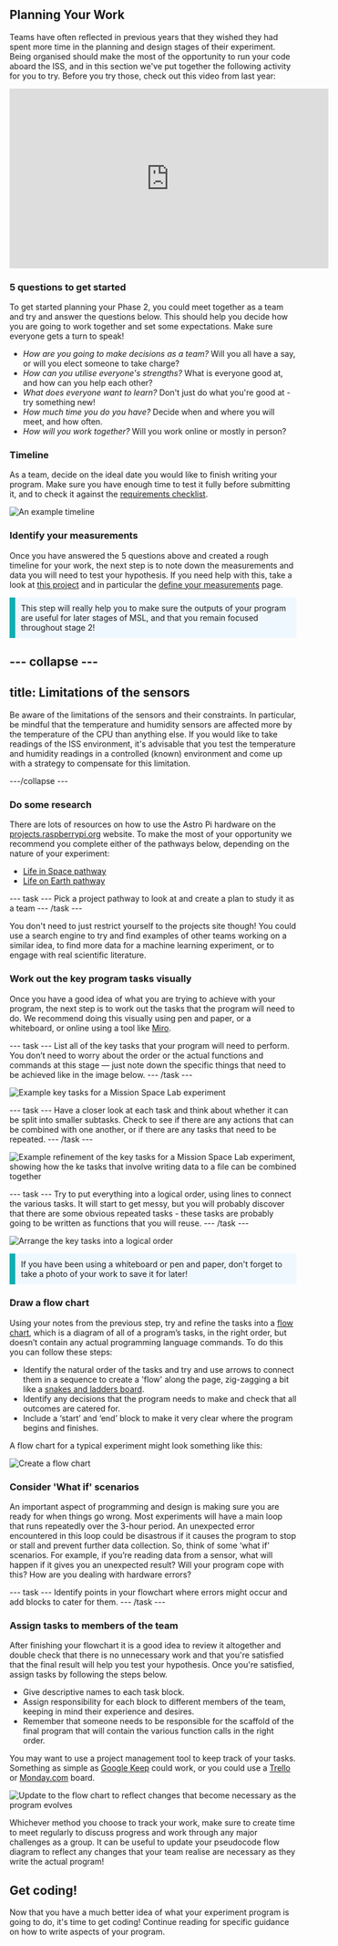 ## Planning Your Work

Teams have often reflected in previous years that they wished they had spent more time in the planning and design stages of their experiment. Being organised should make the most of the opportunity to run your code aboard the ISS, and in this section we've put together the following activity for you to try. Before you try those, check out this video from last year:

<iframe width="560" height="315" src="https://www.youtube.com/embed/vCFF_e1rSTI" frameborder="0" allow="accelerometer; autoplay; encrypted-media; gyroscope; picture-in-picture" allowfullscreen></iframe>

### 5 questions to get started

To get started planning your Phase 2, you could meet together as a team and try and answer the questions below. This should help you decide how you are going to work together and set some expectations. Make sure everyone gets a turn to speak!

- _How are you going to make decisions as a team?_ Will you all have a say, or will you elect someone to take charge?
- _How can you utilise everyone's strengths?_ What is everyone good at, and how can you help each other?
- _What does everyone want to learn?_ Don't just do what you're good at - try something new!
- _How much time you do you have?_ Decide when and where you will meet, and how often.
- _How will you work together?_ Will you work online or mostly in person?

### Timeline

As a team, decide on the ideal date you would like to finish writing your program. Make sure you have enough time to test it fully before submitting it, and to check it against the [requirements checklist](https://astro-pi.org/mission-space-lab/guidelines/program-checklist).

![An example timeline](images/timeline.png)

### Identify your measurements

Once you have answered the 5 questions above and created a rough timeline for your work, the next step is to note down the measurements and data you will need to test your hypothesis. If you need help with this, take a look at [this project](https://projects.raspberrypi.org/en/projects/experiment-design) and in particular the [define your measurements](https://projects.raspberrypi.org/en/projects/experiment-design/2) page. 

<p style="border-left: solid; border-width:10px; border-color: #0faeb0; background-color: aliceblue; padding: 10px;">
This step will really help you to make sure the outputs of your program are useful for later stages of MSL, and that you remain focused throughout stage 2!
</p>

--- collapse ---
---
title: Limitations of the sensors
---

Be aware of the limitations of the sensors and their constraints. In particular, be mindful that the temperature and humidity sensors are affected more by the temperature of the CPU than anything else. If you would like to take readings of the ISS environment, it's advisable that you test the temperature and humidity readings in a controlled (known) environment and come up with a strategy to compensate for this limitation.

---/collapse ---

### Do some research

There are lots of resources on how to use the Astro Pi hardware on the [projects.raspberrypi.org](https://projects.raspberrypi.org) website. To make the most of your opportunity we recommend you complete either of the pathways below, depending on the nature of your experiment:

- [Life in Space pathway](https://projects.raspberrypi.org/en/pathways/life-in-space)
- [Life on Earth pathway](https://projects.raspberrypi.org/en/pathways/life-on-earth)

--- task ---
Pick a project pathway to look at and create a plan to study it as a team
--- /task ---

You don't need to just restrict yourself to the projects site though! You could use a search engine to try and find examples of other teams working on a similar idea, to find more data for a machine learning experiment, or to engage with real scientific literature.

### Work out the key program tasks visually
Once you have a good idea of what you are trying to achieve with your program, the next step is to work out the tasks that the program will need to do. We recommend doing this visually using pen and paper, or a whiteboard, or online using a tool like [Miro](https://miro.com).

--- task ---
List all of the key tasks that your program will need to perform. You don’t need to worry about the order or the actual functions and commands at this stage — just note down the specific things that need to be achieved like in the image below.
--- /task ---

![Example key tasks for a Mission Space Lab experiment](images/Astro_Pi_Educator_Focus_Graphics_V6a.png)

--- task ---
Have a closer look at each task and think about whether it can be split into smaller subtasks. Check to see if there are any actions that can be combined with one another, or if there are any tasks that need to be repeated.
--- /task ---

![Example refinement of the key tasks for a Mission Space Lab experiment, showing how the ke tasks that involve writing data to a file can be combined together](images/Astro_Pi_Educator_Focus_Graphics_V6b.png)

--- task ---
Try to put everything into a logical order, using lines to connect the various tasks. It will start to get messy, but you will probably discover that there are some obvious repeated tasks - these tasks are probably going to be written as functions that you will reuse.
--- /task ---

![Arrange the key tasks into a logical order](images/Astro_Pi_Educator_Focus_Graphics_V6c.png)

<p style="border-left: solid; border-width:10px; border-color: #0faeb0; background-color: aliceblue; padding: 10px;">
If you have been using a whiteboard or pen and paper, don't forget to take a photo of your work to save it for later!
</p>

### Draw a flow chart

Using your notes from the previous step, try and refine the tasks into a [flow chart](https://simple.wikipedia.org/wiki/Flow_chart), which is a diagram of all of a program’s tasks, in the right order, but doesn’t contain any actual programming language commands. To do this you can follow these steps:

- Identify the natural order of the tasks and try and use arrows to connect them in a sequence to create a 'flow' along the page, zig-zagging a bit like a [snakes and ladders board](https://upload.wikimedia.org/wikipedia/en/b/ba/Cnl03.jpg).
- Identify any decisions that the program needs to make and check that all outcomes are catered for.
- Include a ‘start’ and ‘end’ block to make it very clear where the program begins and finishes.

A flow chart for a typical experiment might look something like this:

![Create a flow chart](images/Astro_Pi_Educator_Focus_Graphics_V6d.png)

### Consider 'What if' scenarios

An important aspect of programming and design is making sure you are ready for when things go wrong. Most experiments will have a main loop that runs repeatedly over the 3-hour period. An unexpected error encountered in this loop could be disastrous if it causes the program to stop or stall and prevent further data collection. So, think of some ‘what if’ scenarios. For example, if you’re reading data from a sensor, what will happen if it gives you an unexpected result? Will your program cope with this? How are you dealing with hardware errors? 

--- task ---
Identify points in your flowchart where errors might occur and add blocks to cater for them.
--- /task ---

### Assign tasks to members of the team

After finishing your flowchart it is a good idea to review it altogether and double check that there is no unnecessary work and that you're satisfied that the final result will help you test your hypothesis. Once you're satisfied, assign tasks by following the steps below.

+ Give descriptive names to each task block.
+ Assign responsibility for each block to different members of the team, keeping in mind their experience and desires.
+ Remember that someone needs to be responsible for the scaffold of the final program that will contain the various function calls in the right order.

You may want to use a project management tool to keep track of your tasks. Something as simple as [Google Keep](https://www.google.com/keep/) could work, or you could use a [Trello](https://www.trello.com) or [Monday.com](https://www.monday.com) board. 

![Update to the flow chart to reflect changes that become necessary as the program evolves](images/Astro_Pi_Educator_Focus_Graphics_V6e.png)

Whichever method you choose to track your work, make sure to create time to meet regularly to discuss progress and work through any major challenges as a group. It can be useful to update your pseudocode flow diagram to reflect any changes that your team realise are necessary as they write the actual program!

## Get coding!

Now that you have a much better idea of what your experiment program is going to do, it's time to get coding! Continue reading for specific guidance on how to write aspects of your program.
